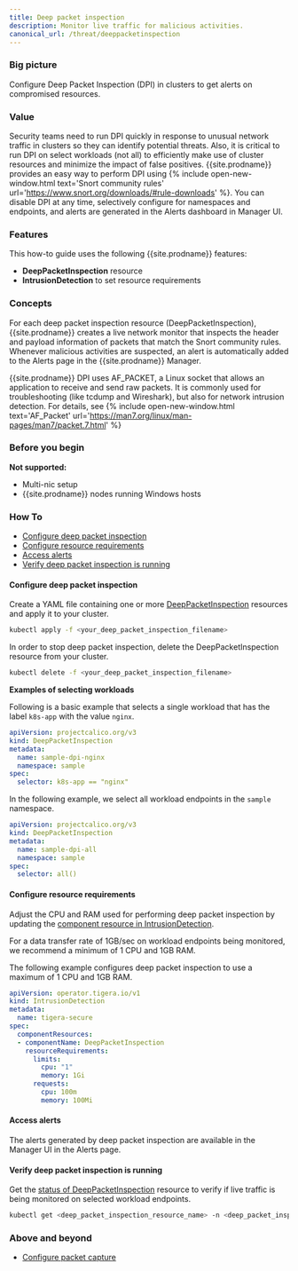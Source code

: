 ```yaml
---
title: Deep packet inspection
description: Monitor live traffic for malicious activities.
canonical_url: /threat/deeppacketinspection
---
```


### Big picture

Configure Deep Packet Inspection (DPI) in clusters to get alerts on compromised resources.

### Value 

Security teams need to run DPI quickly in response to unusual network traffic in clusters so they can identify potential threats. Also, it is critical to run DPI on select workloads (not all) to efficiently make use of cluster resources and minimize the impact of false positives. {{site.prodname}} provides an easy way to perform DPI using {% include open-new-window.html text='Snort community rules' url='https://www.snort.org/downloads/#rule-downloads' %}. You can disable DPI at any time, selectively configure for namespaces and endpoints, and alerts are generated in the Alerts dashboard in Manager UI. 

### Features

This how-to guide uses the following {{site.prodname}} features:

- **DeepPacketInspection** resource
- **IntrusionDetection** to set resource requirements

### Concepts

For each deep packet inspection resource (DeepPacketInspection), {{site.prodname}} creates a live network monitor that inspects the header and payload information of packets that match the Snort community rules. Whenever malicious activities are suspected, an alert is automatically added to the Alerts page in the {{site.prodname}} Manager.

{{site.prodname}} DPI uses AF_PACKET, a Linux socket that allows an application to receive and send raw packets. It is commonly used for troubleshooting (like tcdump and Wireshark), but also for network intrusion detection. For details, see {% include open-new-window.html text='AF_Packet' url='https://man7.org/linux/man-pages/man7/packet.7.html' %}

### Before you begin

**Not supported:**
- Multi-nic setup
- {{site.prodname}} nodes running Windows hosts

### How To

- [Configure deep packet inspection](#configure-deep-packet-inspection)
- [Configure resource requirements](#configure-resource-requirements)
- [Access alerts](#access-alerts)
- [Verify deep packet inspection is running](#verify-deep-packet-inspection-is-running)

#### Configure deep packet inspection

Create a YAML file containing one or more [DeepPacketInspection]({{site.baseurl}}/reference/resources/deeppacketinspection) resources and apply it to your cluster.

```bash
kubectl apply -f <your_deep_packet_inspection_filename>
```

In order to stop deep packet inspection, delete the DeepPacketInspection resource from your cluster.

```bash
kubectl delete -f <your_deep_packet_inspection_filename>
```

**Examples of selecting workloads**

Following is a basic example that selects a single workload that has the label `k8s-app` with the value `nginx`.

```yaml
apiVersion: projectcalico.org/v3
kind: DeepPacketInspection
metadata:
  name: sample-dpi-nginx
  namespace: sample
spec:
  selector: k8s-app == "nginx"
```

In the following example, we select all workload endpoints in the `sample` namespace.

```yaml
apiVersion: projectcalico.org/v3
kind: DeepPacketInspection
metadata:
  name: sample-dpi-all
  namespace: sample
spec:
  selector: all()
```

#### Configure resource requirements

Adjust the CPU and RAM used for performing deep packet inspection by updating the [component resource in IntrusionDetection]({{site.baseurl}}/reference/installation/api#operator.tigera.io/v1.IntrusionDetectionComponentResource).

For a data transfer rate of 1GB/sec on workload endpoints being monitored, we recommend a minimum of 1 CPU and 1GB RAM.

The following example configures deep packet inspection to use a maximum of 1 CPU and 1GB RAM.

```yaml
apiVersion: operator.tigera.io/v1
kind: IntrusionDetection
metadata:
  name: tigera-secure
spec:
  componentResources:
  - componentName: DeepPacketInspection
    resourceRequirements:
      limits:
        cpu: "1"
        memory: 1Gi
      requests:
        cpu: 100m
        memory: 100Mi
```

#### Access alerts

The alerts generated by deep packet inspection are available in the Manager UI in the Alerts page.

#### Verify deep packet inspection is running

Get the [status of DeepPacketInspection]({{site.baseurl}}/reference/resources/deeppacketinspection#status) resource to verify if live traffic is being monitored on selected workload endpoints.

```bash
kubectl get <deep_packet_inspection_resource_name> -n <deep_packet_inspection_namespace>
```

### Above and beyond

- [Configure packet capture]({{site.baseurl}}/visibility/packetcapture)
